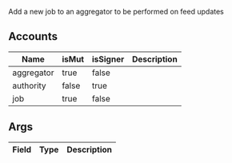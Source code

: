 Add a new job to an aggregator to be performed on feed updates

## Accounts
|Name|isMut|isSigner|Description|
|--|--|--|--|
| aggregator | true | false |  |
| authority | false | true |  |
| job | true | false |  |
## Args
|Field|Type|Description|
|--|--|--|
